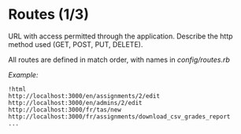 Routes (1/3)
================

URL with access permitted through the application.
Describe the http method used (GET, POST, PUT, DELETE).

All routes are defined in match order, with names in *config/routes.rb*

*Example:*

    !html
    http://localhost:3000/en/assignments/2/edit
    http://localhost:3000/en/admins/2/edit
    http://localhost:3000/fr/tas/new
    http://localhost:3000/fr/assignments/download_csv_grades_report
    ...
